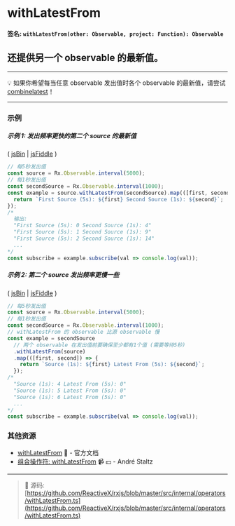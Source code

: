 # withLatestFrom

#### 签名: `withLatestFrom(other: Observable, project: Function): Observable`

## 还提供另一个 observable 的最新值。

---

:bulb: 如果你希望每当任意 observable 发出值时各个 observable 的最新值，请尝试 [combinelatest](combinelatest.md)！

---

### 示例

##### 示例 1: 发出频率更快的第二个 source 的最新值

( [jsBin](http://jsbin.com/fitekeseru/1/edit?js,console) |
[jsFiddle](https://jsfiddle.net/btroncone/9c3pfgpk/) )

```js
// 每5秒发出值
const source = Rx.Observable.interval(5000);
// 每1秒发出值
const secondSource = Rx.Observable.interval(1000);
const example = source.withLatestFrom(secondSource).map(([first, second]) => {
  return `First Source (5s): ${first} Second Source (1s): ${second}`;
});
/*
  输出:
  "First Source (5s): 0 Second Source (1s): 4"
  "First Source (5s): 1 Second Source (1s): 9"
  "First Source (5s): 2 Second Source (1s): 14"
  ...
*/
const subscribe = example.subscribe(val => console.log(val));
```

##### 示例 2: 第二个 source 发出频率更慢一些

( [jsBin](http://jsbin.com/vujekucuxa/1/edit?js,console) |
[jsFiddle](https://jsfiddle.net/btroncone/bywLL579/) )

```js
// 每5秒发出值
const source = Rx.Observable.interval(5000);
// 每1秒发出值
const secondSource = Rx.Observable.interval(1000);
// withLatestFrom 的 observable 比源 observable 慢
const example = secondSource
  // 两个 observable 在发出值前要确保至少都有1个值 (需要等待5秒)
  .withLatestFrom(source)
  .map(([first, second]) => {
    return `Source (1s): ${first} Latest From (5s): ${second}`;
  });
/*
  "Source (1s): 4 Latest From (5s): 0"
  "Source (1s): 5 Latest From (5s): 0"
  "Source (1s): 6 Latest From (5s): 0"
  ...
*/
const subscribe = example.subscribe(val => console.log(val));
```


### 其他资源

* [withLatestFrom](http://cn.rx.js.org/class/es6/Observable.js~Observable.html#instance-method-withLatestFrom) :newspaper: - 官方文档
* [组合操作符: withLatestFrom](https://egghead.io/lessons/rxjs-combination-operator-withlatestfrom?course=rxjs-beyond-the-basics-operators-in-depth) :video_camera: :dollar: - André Staltz

---
> :file_folder: 源码:  [https://github.com/ReactiveX/rxjs/blob/master/src/internal/operators/withLatestFrom.ts](https://github.com/ReactiveX/rxjs/blob/master/src/internal/operators/withLatestFrom.ts)

